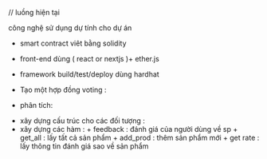 // luồng hiện tại 

công nghệ sử dụng dự tính cho dự án

- smart contract  viêt bằng solidity
- front-end dùng ( react or nextjs )+ ether.js
- framework build/test/deploy dùng hardhat


- Tạo một hợp đồng voting :

+ phân tích:

- xây dựng cấu trúc cho các đối tượng : 
- xây dựng các hàm : 
        + feedback : đánh giá của người dùng về sp
        + get_all : lấy tất cả sản phẩm
        + add_prod : thêm sản phẩm mới
        + get rate : lấy thông tin đánh giá sao về sản phẩm